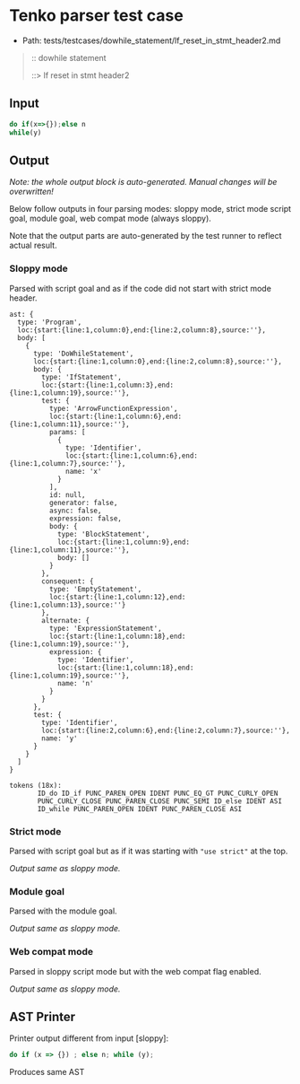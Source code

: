 # Tenko parser test case

- Path: tests/testcases/dowhile_statement/lf_reset_in_stmt_header2.md

> :: dowhile statement
>
> ::> lf reset in stmt header2
>
> 


## Input

`````js
do if(x=>{});else n
while(y)
`````

## Output

_Note: the whole output block is auto-generated. Manual changes will be overwritten!_

Below follow outputs in four parsing modes: sloppy mode, strict mode script goal, module goal, web compat mode (always sloppy).

Note that the output parts are auto-generated by the test runner to reflect actual result.

### Sloppy mode

Parsed with script goal and as if the code did not start with strict mode header.

`````
ast: {
  type: 'Program',
  loc:{start:{line:1,column:0},end:{line:2,column:8},source:''},
  body: [
    {
      type: 'DoWhileStatement',
      loc:{start:{line:1,column:0},end:{line:2,column:8},source:''},
      body: {
        type: 'IfStatement',
        loc:{start:{line:1,column:3},end:{line:1,column:19},source:''},
        test: {
          type: 'ArrowFunctionExpression',
          loc:{start:{line:1,column:6},end:{line:1,column:11},source:''},
          params: [
            {
              type: 'Identifier',
              loc:{start:{line:1,column:6},end:{line:1,column:7},source:''},
              name: 'x'
            }
          ],
          id: null,
          generator: false,
          async: false,
          expression: false,
          body: {
            type: 'BlockStatement',
            loc:{start:{line:1,column:9},end:{line:1,column:11},source:''},
            body: []
          }
        },
        consequent: {
          type: 'EmptyStatement',
          loc:{start:{line:1,column:12},end:{line:1,column:13},source:''}
        },
        alternate: {
          type: 'ExpressionStatement',
          loc:{start:{line:1,column:18},end:{line:1,column:19},source:''},
          expression: {
            type: 'Identifier',
            loc:{start:{line:1,column:18},end:{line:1,column:19},source:''},
            name: 'n'
          }
        }
      },
      test: {
        type: 'Identifier',
        loc:{start:{line:2,column:6},end:{line:2,column:7},source:''},
        name: 'y'
      }
    }
  ]
}

tokens (18x):
       ID_do ID_if PUNC_PAREN_OPEN IDENT PUNC_EQ_GT PUNC_CURLY_OPEN
       PUNC_CURLY_CLOSE PUNC_PAREN_CLOSE PUNC_SEMI ID_else IDENT ASI
       ID_while PUNC_PAREN_OPEN IDENT PUNC_PAREN_CLOSE ASI
`````

### Strict mode

Parsed with script goal but as if it was starting with `"use strict"` at the top.

_Output same as sloppy mode._

### Module goal

Parsed with the module goal.

_Output same as sloppy mode._

### Web compat mode

Parsed in sloppy script mode but with the web compat flag enabled.

_Output same as sloppy mode._

## AST Printer

Printer output different from input [sloppy]:

````js
do if (x => {}) ; else n; while (y);
````

Produces same AST
